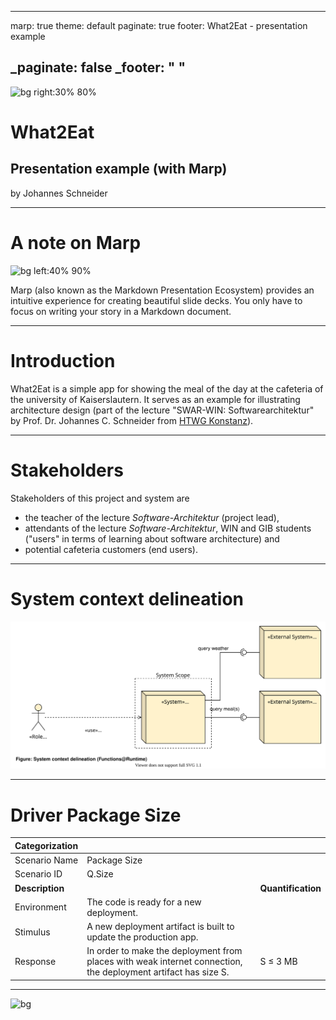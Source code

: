 <!-- some markdownlint rules don't make sense in MARP -->
<!-- markdownlint-disable MD041 MD003 MD033 -->
---
marp: true
theme: default
paginate: true
footer: What2Eat - presentation example
<!-- No number and footer on the first slide -->
_paginate: false
_footer: " "
---

<!-- This reserves 30% of the slide width for the image on the right. The image itself is scaled to 80% size. -->
![bg right:30% 80%](https://www.htwg-konstanz.de/fileadmin/pub/allgemein/Grafiken/logo/logo_pos.svg)

# What2Eat

## Presentation example (with Marp)

by Johannes Schneider

---

# A note on Marp

<!-- Das reserviert 40% der Folien-Breite für das Bild auf der linken Seite. Das Bild an sich wird auf 90% Größe skaliert -->
![bg left:40% 90%](https://avatars.githubusercontent.com/u/20685754?s=200&v=4)

Marp (also known as the Markdown Presentation Ecosystem) provides an intuitive experience for creating beautiful slide decks. You only have to focus on writing your story in a Markdown document.

---

# Introduction

What2Eat is a simple app for showing the meal of the day at the cafeteria of the university of Kaiserslautern. It serves as an example for illustrating architecture design (part of the lecture "SWAR-WIN: Softwarearchitektur" by Prof. Dr. Johannes C. Schneider from [HTWG Konstanz](https://www.htwg-konstanz.de/)).

---

# Stakeholders

Stakeholders of this project and system are

- the teacher of the lecture _Software-Architektur_ (project lead),
- attendants of the lecture _Software-Architektur_, WIN and GIB students ("users" in terms of learning about software architecture) and
- potential cafeteria customers (end users).

---

# System context delineation

![w:1000px](diagrams/system-context-RT.drawio.svg)

---

<!-- custom style to adapt the font size -->
<style scoped>
section {
  font-size: 19pt
}
</style>

# Driver Package Size

| Categorization  |                                                                                                                |                    |
| --------------- | -------------------------------------------------------------------------------------------------------------- | ------------------ |
| Scenario Name     | Package Size                                                                                                   |        |
| Scenario ID       | Q.Size                                                                                                         | |
| **Description** |                                                                                                                | **Quantification** |
| Environment     | The code is ready for a new deployment.                                                                        |                    |
| Stimulus        | A new deployment artifact is built to update the production app.                                               |                    |
| Response        | In order to make the deployment from places with weak internet connection, the deployment artifact has size S. | S &le; 3 MB        |

---

<!--- This pictures is taken as full background -->

![bg](https://images.unsplash.com/photo-1584890280660-9322ee35baf1?ixlib=rb-1.2.1&ixid=MnwxMjA3fDB8MHxwaG90by1wYWdlfHx8fGVufDB8fHx8&auto=format&fit=crop&w=1668&q=80)
